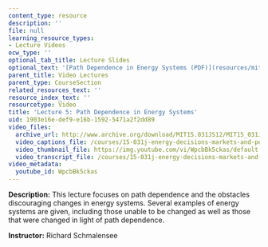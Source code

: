 ```yaml
---
content_type: resource
description: ''
file: null
learning_resource_types:
- Lecture Videos
ocw_type: ''
optional_tab_title: Lecture Slides
optional_text: '[Path Dependence in Energy Systems (PDF)](resources/mit15_031js12_lec5)'
parent_title: Video Lectures
parent_type: CourseSection
related_resources_text: ''
resource_index_text: ''
resourcetype: Video
title: 'Lecture 5: Path Dependence in Energy Systems'
uid: 1903e16e-def9-e16b-1592-5471a2f2dd89
video_files:
  archive_url: http://www.archive.org/download/MIT15.031JS12/MIT15_031JS12_lec05_300k.mp4
  video_captions_file: /courses/15-031j-energy-decisions-markets-and-policies-spring-2012/4118d142ac1c5d3197ec307529a569df_WpcbBk5ckas.vtt
  video_thumbnail_file: https://img.youtube.com/vi/WpcbBk5ckas/default.jpg
  video_transcript_file: /courses/15-031j-energy-decisions-markets-and-policies-spring-2012/5d81d0d1f5390b40bc617c6e59a96dda_WpcbBk5ckas.pdf
video_metadata:
  youtube_id: WpcbBk5ckas
---
```


**Description:** This lecture focuses on path dependence and the obstacles discouraging changes in energy systems. Several examples of energy systems are given, including those unable to be changed as well as those that were changed in light of path dependence.

**Instructor:** Richard Schmalensee